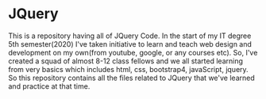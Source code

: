 # JQuery
This is a repository having all of JQuery Code. In the start of my IT degree 5th semester(2020) I've taken initiative to learn and teach web design and development on my own(from youtube, google, or any courses etc). So, I've created a squad of almost 8-12 class fellows and we all started learning from very basics which includes html, css, bootstrap4, javaScript, jquery. So this repository contains all the files related to JQuery that we've learned and practice at that time.
